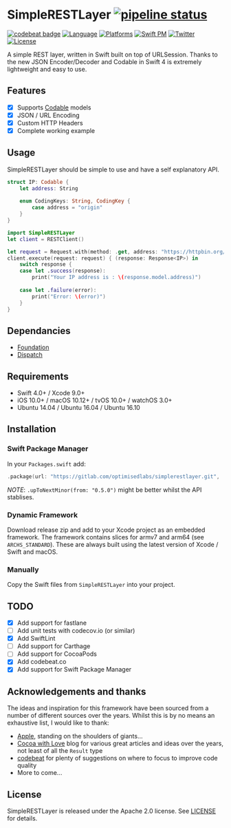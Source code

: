 # SimpleRESTLayer [![pipeline status](https://gitlab.com/optimisedlabs/simplerestlayer/badges/master/pipeline.svg)](https://gitlab.com/optimisedlabs/simplerestlayer/pipelines)

[![codebeat badge](https://codebeat.co/badges/118122e9-f912-47e5-89d2-13a5dcc92f34)](https://codebeat.co/projects/github-com-graemer957-simplerestlayer-master)
[![Language](https://img.shields.io/badge/language-Swift%204.0-orange.svg)](https://developer.apple.com/swift/)
[![Platforms](https://img.shields.io/badge/platform-ios%20%7C%20macos%20%7C%20tvos%20%7C%20watchos%20%7C%20linux-yellow.svg)](https://gitlab.com/optimisedlabs/simplerestlayer)
[![Swift PM](https://img.shields.io/badge/spm-compatible-brightgreen.svg)](https://swift.org/package-manager)
[![Twitter](https://img.shields.io/badge/contact-@graemer957-blue.svg)](https://twitter.com/graemer957)
[![License](https://img.shields.io/badge/license-Apache--2.0-lightgrey.svg)](https://github.com/graemer957/helloworld-swift-framework/blob/master/LICENSE)

A simple REST layer, written in Swift built on top of URLSession. Thanks to the new JSON Encoder/Decoder and Codable in Swift 4 is extremely lightweight and easy to use.

## Features
- [x] Supports [Codable](https://github.com/apple/swift-evolution/blob/master/proposals/0166-swift-archival-serialization.md) models
- [x] JSON / URL Encoding
- [x] Custom HTTP Headers
- [x] Complete working example

## Usage

SimpleRESTLayer should be simple to use and have a self explanatory API.

```swift
struct IP: Codable {
    let address: String
    
    enum CodingKeys: String, CodingKey {
        case address = "origin"
    }
}

import SimpleRESTLayer
let client = RESTClient()

let request = Request.with(method: .get, address: "https://httpbin.org/ip")
client.execute(request: request) { (response: Response<IP>) in
    switch response {
    case let .success(response):
        print("Your IP address is : \(response.model.address)")
        
    case let .failure(error):
        print("Error: \(error)")
    }
}
```

## Dependancies
- [Foundation](https://developer.apple.com/documentation/foundation/urlsession)
- [Dispatch](https://developer.apple.com/documentation/dispatch)

## Requirements
- Swift 4.0+ / Xcode 9.0+
- iOS 10.0+ / macOS 10.12+ / tvOS 10.0+ / watchOS 3.0+
- Ubuntu 14.04 / Ubuntu 16.04 / Ubuntu 16.10

## Installation

### Swift Package Manager

In your `Packages.swift` add:

```swift
.package(url: "https://gitlab.com/optimisedlabs/simplerestlayer.git", .from: "0.5.0")
```

*NOTE*: `.upToNextMinor(from: "0.5.0")` might be better whilst the API stablises.

### Dynamic Framework

Download release zip and add to your Xcode project as an embedded framework. The framework contains slices for armv7 and arm64 (see `ARCHS_STANDARD`). These are always built using the latest version of Xcode / Swift and macOS.

### Manually

Copy the Swift files from `SimpleRESTLayer` into your project.

## TODO
- [x] Add support for fastlane
- [ ] Add unit tests with codecov.io (or similar)
- [x] Add SwiftLint
- [ ] Add support for Carthage
- [ ] Add support for CocoaPods
- [x] Add codebeat.co
- [x] Add support for Swift Package Manager

## Acknowledgements and thanks

The ideas and inspiration for this framework have been sourced from a number of different sources over the years. Whilst this is by no means an exhaustive list, I would like to thank:
- [Apple](https://developer.apple.com), standing on the shoulders of giants...
- [Cocoa with Love](https://www.cocoawithlove.com/blog) blog for various great articles and ideas over the years, not least of all the `Result` type
- [codebeat](https://codebeat.co) for plenty of suggestions on where to focus to improve code quality
- More to come...

## License

SimpleRESTLayer is released under the Apache 2.0 license. See [LICENSE](https://github.com/graemer957/helloworld-swift-framework/blob/master/LICENSE) for details.
